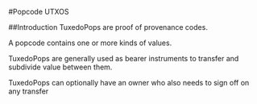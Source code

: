 #Popcode UTXOS

##Introduction
TuxedoPops are proof of provenance codes.

A popcode contains one or more kinds of values.

TuxedoPops are generally used as bearer instruments to transfer and subdivide value between them.

TuxedoPops can optionally have an owner who also needs to sign off on any transfer